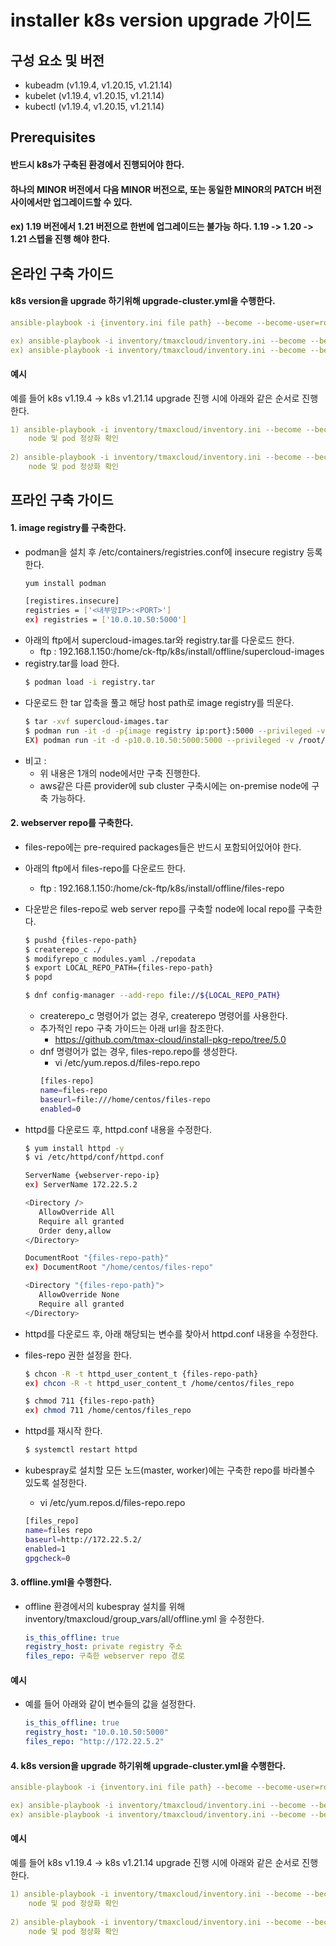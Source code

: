 # installer k8s version upgrade 가이드

## 구성 요소 및 버전
* kubeadm (v1.19.4, v1.20.15, v1.21.14)
* kubelet (v1.19.4, v1.20.15, v1.21.14)
* kubectl (v1.19.4, v1.20.15, v1.21.14)

## Prerequisites
#### 반드시 k8s가 구축된 환경에서 진행되어야 한다.
#### 하나의 MINOR 버전에서 다음 MINOR 버전으로, 또는 동일한 MINOR의 PATCH 버전 사이에서만 업그레이드할 수 있다.
#### ex) 1.19 버전에서 1.21 버전으로 한번에 업그레이드는 불가능 하다. 1.19 -> 1.20 -> 1.21 스텝을 진행 해야 한다.

## 온라인 구축 가이드
#### k8s version을 upgrade 하기위해 upgrade-cluster.yml을 수행한다.
```yml
ansible-playbook -i {inventory.ini file path} --become --become-user=root upgrade-cluster.yml -e kube_version={k8s_version} -v

ex) ansible-playbook -i inventory/tmaxcloud/inventory.ini --become --become-user=root upgrade-cluster.yml -e kube_version=v1.20.15 -v
ex) ansible-playbook -i inventory/tmaxcloud/inventory.ini --become --become-user=root upgrade-cluster.yml -e kube_version=v1.21.14 -v
```

#### 예시
예를 들어 k8s v1.19.4 -> k8s v1.21.14 upgrade 진행 시에 아래와 같은 순서로 진행한다.
```yml
1) ansible-playbook -i inventory/tmaxcloud/inventory.ini --become --become-user=root upgrade-cluster.yml -e kube_version=v1.20.15 -v
    node 및 pod 정상화 확인
    
2) ansible-playbook -i inventory/tmaxcloud/inventory.ini --become --become-user=root upgrade-cluster.yml -e kube_version=v1.21.14 -v
    node 및 pod 정상화 확인
```

## 프라인 구축 가이드
#### 1. image registry를 구축한다.
  * podman을 설치 후 /etc/containers/registries.conf에 insecure registry 등록한다.
    ```bash
    yum install podman
    
    [registires.insecure]
    registries = ['<내부망IP>:<PORT>']
    ex) registries = ['10.0.10.50:5000']
    ```
  * 아래의 ftp에서 supercloud-images.tar와 registry.tar를 다운로드 한다.
    * ftp : 192.168.1.150:/home/ck-ftp/k8s/install/offline/supercloud-images
  * registry.tar를 load 한다.
    ```bash
    $ podman load -i registry.tar
    ```    
  * 다운로드 한 tar 압축을 풀고 해당 host path로 image registry를 띄운다.
    ```bash
    $ tar -xvf supercloud-images.tar
    $ podman run -it -d -p{image registry ip:port}:5000 --privileged -v {image tar 푼 경로}:/var/lib/registry registry
    EX) podman run -it -d -p10.0.10.50:5000:5000 --privileged -v /root/supercloud-registry:/var/lib/registry registry
    ```
* 비고 :
    * 위 내용은 1개의 node에서만 구축 진행한다.
    * aws같은 다른 provider에 sub cluster 구축시에는 on-premise node에 구축 가능하다.

#### 2. webserver repo를 구축한다.
  * files-repo에는 pre-required packages들은 반드시 포함되어있어야 한다.
  
  * 아래의 ftp에서 files-repo를 다운로드 한다.
    * ftp : 192.168.1.150:/home/ck-ftp/k8s/install/offline/files-repo
  
  * 다운받은 files-repo로 web server repo를 구축할 node에 local repo를 구축한다.
    ```bash
    $ pushd {files-repo-path}
    $ createrepo_c ./
    $ modifyrepo_c modules.yaml ./repodata
    $ export LOCAL_REPO_PATH={files-repo-path}
    $ popd
    
    $ dnf config-manager --add-repo file://${LOCAL_REPO_PATH}
    ```
    * createrepo_c 명령어가 없는 경우, createrepo 명령어를 사용한다.
    * 추가적인 repo 구축 가이드는 아래 url을 참조한다.
      * https://github.com/tmax-cloud/install-pkg-repo/tree/5.0
    * dnf 명령어가 없는 경우, files-repo.repo를 생성한다.
      * vi /etc/yum.repos.d/files-repo.repo
      ```bash
      [files-repo]
      name=files-repo
      baseurl=file:///home/centos/files-repo
      enabled=0
      ```       
  * httpd를 다운로드 후, httpd.conf 내용을 수정한다.
    ```bash
    $ yum install httpd -y
    $ vi /etc/httpd/conf/httpd.conf
    
    ServerName {webserver-repo-ip}
    ex) ServerName 172.22.5.2
    
    <Directory />
       AllowOverride All
       Require all granted
       Order deny,allow
    </Directory>

    DocumentRoot "{files-repo-path}"
    ex) DocumentRoot "/home/centos/files-repo"

    <Directory "{files-repo-path}">
       AllowOverride None
       Require all granted
    </Directory>
    ```
  * httpd를 다운로드 후, 아래 해당되는 변수를 찾아서 httpd.conf 내용을 수정한다.
  * files-repo 권한 설정을 한다.
    ```bash
    $ chcon -R -t httpd_user_content_t {files-repo-path} 
    ex) chcon -R -t httpd_user_content_t /home/centos/files_repo
    
    $ chmod 711 {files-repo-path}
    ex) chmod 711 /home/centos/files_repo    
    ```   
  * httpd를 재시작 한다.
    ```bash
    $ systemctl restart httpd
    ```
  * kubespray로 설치할 모든 노드(master, worker)에는 구축한 repo를 바라볼수 있도록 설정한다.
    * vi /etc/yum.repos.d/files-repo.repo
    ```bash
    [files_repo]
    name=files repo
    baseurl=http://172.22.5.2/
    enabled=1
    gpgcheck=0
    ```  

#### 3. offline.yml을 수행한다.
  * offline 환경에서의 kubespray 설치를 위해 inventory/tmaxcloud/group_vars/all/offline.yml 을 수정한다.
    ```yml
    is_this_offline: true
    registry_host: private registry 주소
    files_repo: 구축한 webserver repo 경로
    ```
    
#### 예시
  * 예를 들어 아래와 같이 변수들의 값을 설정한다.
    ```yml
    is_this_offline: true
    registry_host: "10.0.10.50:5000"
    files_repo: "http://172.22.5.2"
    ```

#### 4. k8s version을 upgrade 하기위해 upgrade-cluster.yml을 수행한다.
```yml
ansible-playbook -i {inventory.ini file path} --become --become-user=root upgrade-cluster.yml -e kube_version={k8s_version} -v

ex) ansible-playbook -i inventory/tmaxcloud/inventory.ini --become --become-user=root upgrade-cluster.yml -e kube_version=v1.20.15 -v
ex) ansible-playbook -i inventory/tmaxcloud/inventory.ini --become --become-user=root upgrade-cluster.yml -e kube_version=v1.21.14 -v
```

#### 예시
예를 들어 k8s v1.19.4 -> k8s v1.21.14 upgrade 진행 시에 아래와 같은 순서로 진행한다.
```yml
1) ansible-playbook -i inventory/tmaxcloud/inventory.ini --become --become-user=root upgrade-cluster.yml -e kube_version=v1.20.15 -v
    node 및 pod 정상화 확인
    
2) ansible-playbook -i inventory/tmaxcloud/inventory.ini --become --become-user=root upgrade-cluster.yml -e kube_version=v1.21.14 -v
    node 및 pod 정상화 확인
```
